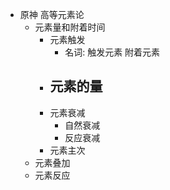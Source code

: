 - 原神 高等元素论
	- 元素量和附着时间
		- 元素触发
			- 名词: 触发元素 附着元素
		- 元素的量
			-
		- 元素衰减
			- 自然衰减
			- 反应衰减
		- 元素主次
	- 元素叠加
	- 元素反应